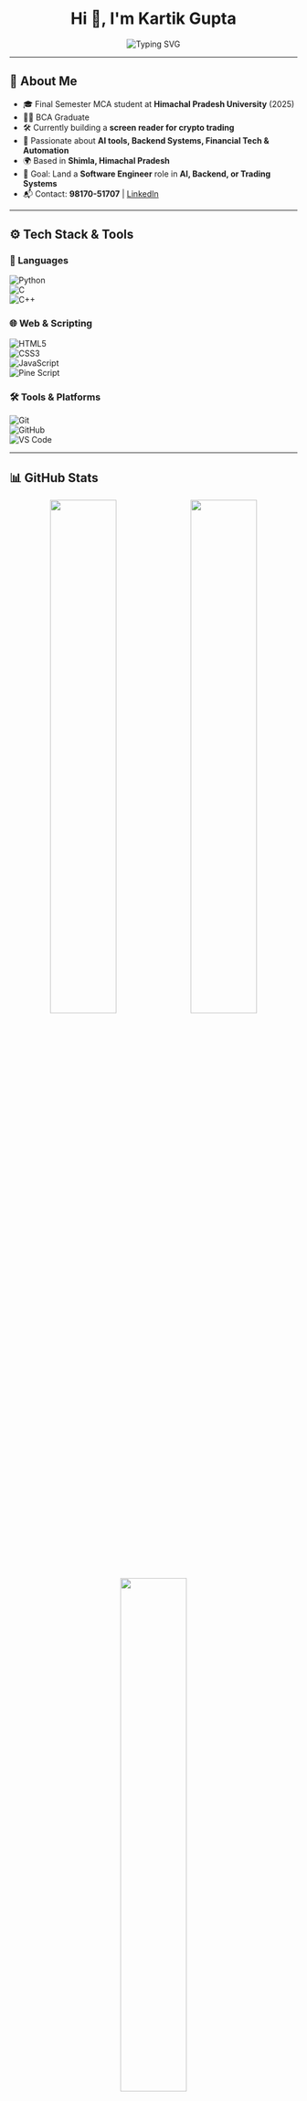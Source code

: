 <h1 align="center">Hi 👋, I'm Kartik Gupta</h1>

<p align="center">
  <img src="https://readme-typing-svg.demolab.com?font=Fira+Code&pause=1000&color=00F7FF&center=true&vCenter=true&width=600&lines=MCA+Student+%7C+Aspiring+Software+Engineer;Python+%7C+C%2B%2B+%7C+Trading+%7C+AI;Lifelong+Learner+%F0%9F%93%9A+%7C+Passion+Project+Builder" alt="Typing SVG" />
</p>


---

## 🧠 About Me

- 🎓 Final Semester MCA student at **Himachal Pradesh University** (2025)
- 🧑‍🎓 BCA Graduate
- 🛠️ Currently building a **screen reader for crypto trading**
- 🧠 Passionate about **AI tools, Backend Systems, Financial Tech & Automation**
- 🌍 Based in **Shimla, Himachal Pradesh**
- 🎯 Goal: Land a **Software Engineer** role in **AI, Backend, or Trading Systems**
- 📬 Contact: **98170-51707** | [LinkedIn](#)

---

## ⚙️ Tech Stack & Tools

### 🚀 Languages  
![Python](https://img.shields.io/badge/-Python-05122A?style=flat&logo=python)  
![C](https://img.shields.io/badge/-C-05122A?style=flat&logo=c&logoColor=A8B9CC)  
![C++](https://img.shields.io/badge/-C++-05122A?style=flat&logo=c%2B%2B&logoColor=00599C)  
<!-- ![Java](https://img.shields.io/badge/-Java-05122A?style=flat&logo=java&logoColor=ED8B00) -->

### 🌐 Web & Scripting  
![HTML5](https://img.shields.io/badge/-HTML5-05122A?style=flat&logo=html5)  
![CSS3](https://img.shields.io/badge/-CSS3-05122A?style=flat&logo=css3)  
![JavaScript](https://img.shields.io/badge/-JavaScript-05122A?style=flat&logo=javascript)  
![Pine Script](https://img.shields.io/badge/-Pine%20Script-05122A?style=flat&logo=tradingview)

### 🛠 Tools & Platforms  
![Git](https://img.shields.io/badge/-Git-05122A?style=flat&logo=git)  
![GitHub](https://img.shields.io/badge/-GitHub-05122A?style=flat&logo=github)  
![VS Code](https://img.shields.io/badge/-VS%20Code-05122A?style=flat&logo=visual-studio-code)  
<!-- ![CLion](https://img.shields.io/badge/-CLion-05122A?style=flat&logo=clion)  
![Linux](https://img.shields.io/badge/-Linux-05122A?style=flat&logo=linux)
-->
---

## 📊 GitHub Stats

<p align="center">
  <img src="https://github-readme-stats.vercel.app/api?username=kartik-664&show_icons=true&theme=radical&hide_border=false" width="48%" />
  <img src="https://github-readme-streak-stats.herokuapp.com/?user=kartik-664&theme=radical&hide_border=false" width="48%" />
</p>

<p align="center">
  <img src="https://github-readme-stats.vercel.app/api/top-langs/?username=kartik-664&layout=compact&theme=radical&hide_border=false" width="48%" />
</p>

---

## 📈 GitHub Activity Graph

<p align="center">
  <img src="https://github-readme-activity-graph.cyclic.app/graph?username=kartik-664&theme=react-dark&bg_color=1A1B27&color=00FFFF&line=00FFFF&point=FFFFFF&hide_border=false" width="95%" />
</p>

---

## 💼 Projects Showcase

| 💡 Project                     | 🔍 Description                                                  | 🛠 Tech Stack             |
|-------------------------------|------------------------------------------------------------------|---------------------------|
| 🧠 **Crypto Screen Reader**   | Assistive app for crypto traders using TTS & GPT API       | Python, TTS, OCR, GPT API |
| 💉 **Blood Info Management**  | Facial recognition system for storing blood group data          | Python, OpenCV            |
| 📺 **Streaming Website (BE)** | Developed backend logic for a basic video platform               | PHP, MySQL                |
| 🎲 **Number Guessing Game**   | CLI-based number guessing game with user interaction             | Python                    |

---

## 🔍 Currently Exploring

- 🤖 AI Integrations: TTS, OCR, GPT API
- 📉 Financial Market Tools: Swing + Intraday Trading
- ⚙️ Automated API Projects

---

## 🗓 Timeline & Milestones

```mermaid
timeline
    title Kartik Gupta – Tech Journey
    2020 : 📘 Completed 12th (Humanities) – 78.8%
    2023 : 🎓 Graduated BCA – CGPA 7.58
    2024 : 🛠 Developed Blood Info System & Streaming Website Backend
    2025 : 🧠 Working on Crypto Trading Screen Reader
    2025 : 💼 Preparing for Software Engineer Roles
